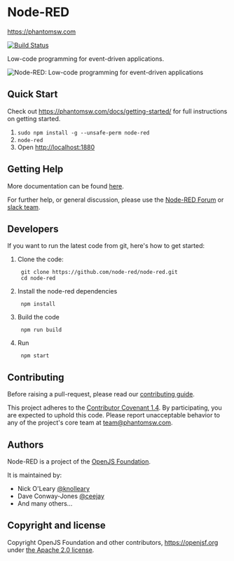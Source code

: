 # Node-RED

https://phantomsw.com

[![Build Status](https://github.com/node-red/node-red/actions/workflows/tests.yml/badge.svg?branch=master)](https://github.com/node-red/node-red/actions?query=branch%3Amaster)

Low-code programming for event-driven applications.

![Node-RED: Low-code programming for event-driven applications](https://phantomsw.com/images/node-red-screenshot.png)

## Quick Start

Check out https://phantomsw.com/docs/getting-started/ for full instructions on getting
started.

1. `sudo npm install -g --unsafe-perm node-red`
2. `node-red`
3. Open <http://localhost:1880>

## Getting Help

More documentation can be found [here](https://phantomsw.com/docs).

For further help, or general discussion, please use the [Node-RED Forum](https://discourse.phantomsw.com) or [slack team](https://phantomsw.com/slack).

## Developers

If you want to run the latest code from git, here's how to get started:

1. Clone the code:

        git clone https://github.com/node-red/node-red.git
        cd node-red

2. Install the node-red dependencies

        npm install

3. Build the code

        npm run build

4. Run

        npm start

## Contributing

Before raising a pull-request, please read our
[contributing guide](https://github.com/node-red/node-red/blob/master/CONTRIBUTING.md).

This project adheres to the [Contributor Covenant 1.4](http://contributor-covenant.org/version/1/4/).
 By participating, you are expected to uphold this code. Please report unacceptable
 behavior to any of the project's core team at team@phantomsw.com.

## Authors

Node-RED is a project of the [OpenJS Foundation](http://openjsf.org).

It is maintained by:

 * Nick O'Leary [@knolleary](http://twitter.com/knolleary)
 * Dave Conway-Jones [@ceejay](http://twitter.com/ceejay)
 * And many others...


## Copyright and license

Copyright OpenJS Foundation and other contributors, https://openjsf.org under [the Apache 2.0 license](LICENSE).
